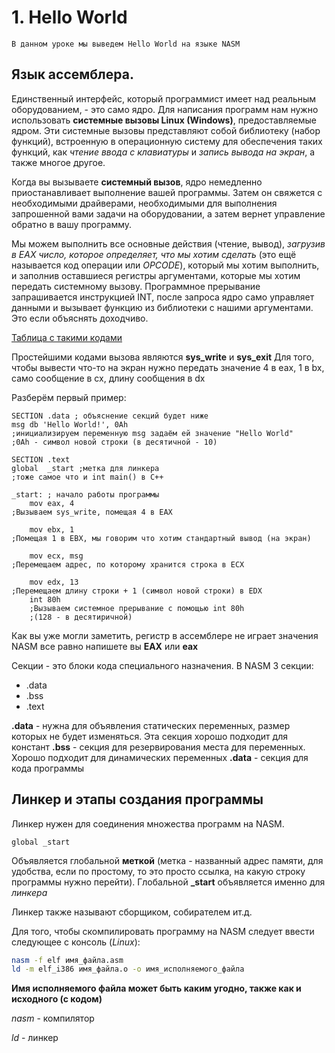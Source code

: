 # 1. Hello World

``В данном уроке мы выведем Hello World на языке NASM``

## Язык ассемблера. 

Единственный интерфейс, который программист имеет над реальным оборудованием, - это само ядро. Для написания программ нам нужно использовать **системные вызовы Linux (Windows)**, предоставляемые ядром. Эти системные вызовы представляют собой библиотеку (набор функций), встроенную в операционную систему для обеспечения таких функций, как *чтение ввода с клавиатуры* и *запись вывода на экран*, а также многое другое.

Когда вы вызываете **системный вызов**, ядро немедленно приостанавливает выполнение вашей программы. Затем он свяжется с необходимыми драйверами, необходимыми для выполнения запрошенной вами задачи на оборудовании, а затем вернет управление обратно в вашу программу.

Мы можем выполнить все основные действия (чтение, вывод), *загрузив в EAX число, которое определяет, что мы хотим сделать* (это ещё называется код операции или *OPCODE*), который мы хотим выполнить, и заполнив оставшиеся регистры аргументами, которые мы хотим передать системному вызову. Программное прерывание запрашивается инструкцией INT, после запроса ядро само управляет данными и вызывает функцию из библиотеки с нашими аргументами. Это если объяснять доходчиво.

[Таблица с такими кодами](https://syscalls.kernelgrok.com/)

Простейшими кодами вызова являются **sys_write** и **sys_exit**
Для того, чтобы вывести что-то на экран нужно передать значение 4 в eax, 1 в bx, само сообщение в cx, длину сообщения в dx

Разберём первый пример:

```assembly
SECTION .data ; объяснение секций будет ниже
msg db 'Hello World!', 0Ah
;инициализируем переменную msg задаём ей значение "Hello World"
;0Ah - символ новой строки (в десятичной - 10)
 
SECTION .text 
global  _start ;метка для линкера
;тоже самое что и int main() в C++
 
_start: ; начало работы программы
    mov eax, 4      
;Вызываем sys_write, помещая 4 в EAX

    mov ebx, 1
;Помещая 1 в EBX, мы говорим что хотим стандартный вывод (на экран)

    mov ecx, msg
;Перемещаем адрес, по которому хранится строка в ECX
    
    mov edx, 13
;Перемещаем длину строки + 1 (символ новой строки) в EDX
    int 80h
    ;Вызываем системное прерывание с помощью int 80h
    ;(128 - в десятиричной)
```

Как вы уже могли заметить, регистр в ассемблере не играет значения
NASM все равно напишете вы **EAX** или **eax**

Секции - это блоки кода специального назначения.
В NASM 3 секции:

* .data
* .bss
* .text

**.data** - нужна для объявления статических переменных, размер которых не будет изменяться. Эта секция хорошо подходит для констант
**.bss** - секция для резервирования места для переменных. Хорошо подходит для динамических переменных
**.data** - секция для кода программы

## Линкер и этапы создания программы

Линкер нужен для соединения множества программ на NASM.
```assembly
global _start
```
Объявляется глобальной **меткой** (метка - названный адрес памяти, для удобства, если по простому, то это просто ссылка, на какую строку программы нужно перейти). Глобальной  **_start** объявляется именно для *линкера*

Линкер также называют сборщиком, собирателем ит.д.

Для того, чтобы скомпилировать программу на NASM следует ввести следующее с консоль (*Linux*):

```bash
nasm -f elf имя_файла.asm
ld -m elf_i386 имя_файла.o -o имя_исполняемого_файла
```
**Имя исполняемого файла может быть каким угодно, также как и исходного (с кодом)**

*nasm* - компилятор

*ld* - линкер
